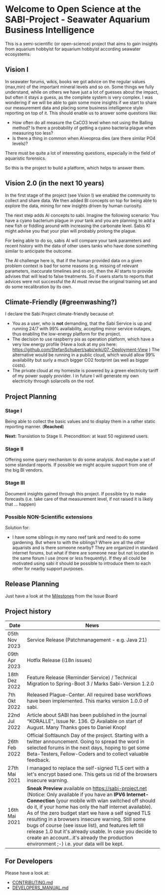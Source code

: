 # Welcome to Open Science at the SABI-Project - Seawater Aquarium Business Intelligence

This is a semi-scientific (or open-science) project that aims to gain insights from aquarium hobbyist for aquarium
hobbyist according seawater ecosystems.

## Vision I

In seawater forums, wikis, books we got advice on the regular values (max,min) of the important mineral levels and so on.
Some things we fully understand, while on others we have just a lot of guesses about the impact, but often it stays a guess, as the complete system is very complex.
I was wondering if we will be able to gain some more insights if we start to share our measurement data and placing some business intelligence style reporting on top of it.
This should enable us to answer some questions like:

* How often do all measure the CaCO3 level when not using the Balling method? Is there a probability of getting a cyano bacteria plague when measuring too less?
* Is there a thing in common when Alveoproa dies (are there similar PO4 levels)?

There must be quite a lot of interesting questions, especially in the field of aquaristic forensics.

So this is the project to build a platform, which helps to answer them.

## Vision 2.0 (in the next 10 years)

In the first stage of the project (see Vision I) we enabled the community to collect and share data.
We then added BI concepts on top for being able to explore the data, mining for new
insights driven by human curiosity. 

The next step adds AI concepts to sabi. Imagine the following scenario: 
You have a cyano bacterium plague in your tank and you are planning to add a new fish
or fiddling around with increasing the carbonate level. Sabis KI might advise you that your
 plan will probably prolong the plague.
  
For being able to do so, sabis AI will compare your tank parameters and recent history 
with the data of other users tanks who have done something similar to anticipate the outcome.
 
The AI challenge here is, that if the human provided data on a given problem context is bad for
 some reasons (e.g. missing of relevant parameters, inaccurate timelines and so on), then
 the AI starts to provide advises that will lead to false treatments. So if users starts to reports
 that advices were not successful the AI must revise the original training set and do some
  recalibration by its own.

## Climate-Friendly (#greenwashing?)
I declare the Sabi Project climate-friendly because of:
* You as a user, who is **not** demanding, that the Sabi Service is up and running 24/7 with
 99% availability, accepting minor service outages, thus enabling the low-energy platform for the project.
* The decision to use raspberry pis as operation platform, which have a very low energy profile  (Have a look at my pis here: https://github.com/StefanSchubert/sabi/wiki/07.-Deployment-View )
  The alternative would be running in a public cloud, which would allow 99% availability but surly a much bigger CO2 footprint (as well as bigger costs).
* The private cloud at my homesite is powered by a green electricity tariff of my power supply provider.
  I in future I will generate my own electricity through solarcells on the roof.

## Project Planning

### Stage I

Being able to collect the basic values and to display them in a rather static reporting manner. (**Reached**)

**Next:** Transistion to Stage II. Precondition: at least 50 registered users.  

### Stage II

Offering some query mechanism to do some analysis. And maybe a set of some standard reports. If possible we might acquire support from one of the big BI vendors.

### Stage III

Document insights gained through this project. If possible try to make forecasts (i.e. take care of that measurement level, if not raised it is likely that ... happen)

### Possible NON-Scientific extensions

Solution for:
* I have some siblings in my nano reef tank and need to do some gardening. But where to with the siblings? Where are all the other aquarists and is there someone nearby? They are organized in standard internet forums, but what if there are someone near but not located in the same forum I use (more or less frequently). If they all could be motivated using sabi it should be possible to introduce them to each other for nearby support purposes.

## Release Planning

Just have a look at the [Milestones](https://github.com/StefanSchubert/sabi/milestones?direction=asc&sort=due_date&state=open) from the Issue Board

## Project history
| Date          | News                                                                                                                                                                                                                                                                                                                                                                                                                                                                                                                                                         |
|---------------|--------------------------------------------------------------------------------------------------------------------------------------------------------------------------------------------------------------------------------------------------------------------------------------------------------------------------------------------------------------------------------------------------------------------------------------------------------------------------------------------------------------------------------------------------------------|
| 05th Nov 2023 | Service Release (Patchmanagement - e.g. Java 21)                                                                                                                                                                                                                                                                                                                                                                                                                                                                                                             |
| 09th Apr 2023 | Hotfix Release (i18n issues)                                                                                                                                                                                                                                                                                                                                                                                                                                                                                                                                 |
| 18th Dez 2022 | Feature Release (Reminder Service) / Technical Migration to Spring-Boot 3  / Marks Sabi-Version 1.2.0                                                                                                                                                                                                                                                                                                                                                                                                                                                        |
| 7th Okt 2022  | Released Plague-Center. All required base workflows have been implemented. This marks version 1.0.0 of sabi.                                                                                                                                                                                                                                                                                                                                                                                                                                                 |
| 22nd Jul 2022 | Article about SABI has been published in the journal "KORALLE", Issue Nr. 136. 😊 Available on start of August. Many Thanks goes to Daniel Knop!                                                                                                                                                                                                                                                                                                                                                                                                             |
| 26th Feb 2022 | Official Softlaunch Day of the project. Starting with a twitter announcement. Going to spread the word in selected forums in the next days, hoping to get some Beta-Testers, Fellow-Coders and to collect valuable feedback.                                                                                                                                                                                                                                                                                                                                  |
| 27th Mai 2021 | I managed to replace the self-signed TLS cert with a let's encrypt based one. This gets us rid of the browsers insecure warning.                                                                                                                                                                                                                                                                                                                                                                                                                             |
| 16th Mai 2021 | **Sneak Preview** available on https://sabi-project.net (Notice: Only available if you have an **IPV6 Internet-Connection** (your mobile with wlan switched off should do it, if your home has only the half internet available). As of the zero budget start we have a self signed TLS resulting in a browsers insecure warning. Still some bugs of course (see issue list), and features left till release 1.0 but it's already usable. In case you decide to create an account...it's already the production environment ;-) i.e. your data will be kept. |

## For Developers

Please have a look at:
* [CONTRIBUTING.md](CONTRIBUTING.md)
* [DEVELOPERS_MANUAL.md](DEVELOPERS_MANUAL.md)